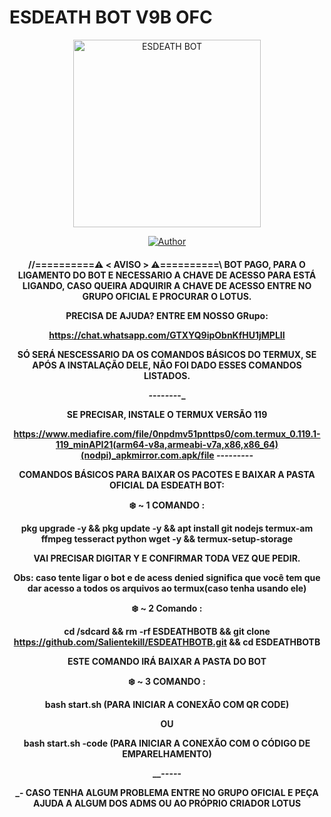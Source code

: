 # ESDEATH BOT V9B OFC
<div align="center">
<img src="https://telegra.ph/file/4f55f227cb19842a5280b.jpg" alt="ESDEATH BOT" width="300" />

</div>
<p align="center">
  <a href="https://github.com/Salientekill/ESDEATHBOT.git"><img title="Author" src="https://img.shields.io/badge/Author-LotusDev-red.svg?style=for-the-badge&logo=github" /></a>
  <h4 align="center">

//==========⚠️ < AVISO > ⚠️==========\\
BOT PAGO, PARA O LIGAMENTO DO BOT E NECESSARIO A CHAVE DE ACESSO PARA ESTÁ LIGANDO, CASO QUEIRA ADQUIRIR A CHAVE DE ACESSO ENTRE NO GRUPO OFICIAL E PROCURAR O LOTUS.

PRECISA DE AJUDA? ENTRE EM NOSSO GRupo: 

https://chat.whatsapp.com/GTXYQ9ipObnKfHU1jMPLII

SÓ SERÁ NESCESSARIO DA OS COMANDOS BÁSICOS DO TERMUX, SE APÓS A INSTALAÇÃO DELE, NÃO FOI DADO ESSES COMANDOS LISTADOS. 

_-_-_-_-_-_-_-_-_

SE PRECISAR, INSTALE O TERMUX VERSÃO 119

https://www.mediafire.com/file/0npdmv51pnttps0/com.termux_0.119.1-119_minAPI21(arm64-v8a,armeabi-v7a,x86,x86_64)(nodpi)_apkmirror.com.apk/file
_-_-_-_-_-_-_-_-_-_

COMANDOS BÁSICOS PARA BAIXAR OS PACOTES E BAIXAR A PASTA OFICIAL DA ESDEATH BOT:

❄️ ~ 1 COMANDO :

pkg upgrade -y && pkg update -y && apt install git nodejs termux-am ffmpeg tesseract python  wget -y && termux-setup-storage

VAI PRECISAR DIGITAR Y E CONFIRMAR TODA VEZ QUE PEDIR.

Obs: caso tente ligar o bot e de acess denied significa que você tem que dar acesso a todos os arquivos ao termux(caso tenha usando ele)

❄️ ~ 2 Comando :

cd /sdcard && rm -rf ESDEATHBOTB && git clone https://github.com/Salientekill/ESDEATHBOTB.git && cd ESDEATHBOTB

ESTE COMANDO IRÁ BAIXAR A PASTA DO BOT

❄️ ~ 3 COMANDO :

bash start.sh (PARA INICIAR A CONEXÃO COM QR CODE)

OU

bash start.sh -code (PARA INICIAR A CONEXÃO COM O CÓDIGO DE EMPARELHAMENTO)

__-_-_-_-_-


_- CASO TENHA ALGUM PROBLEMA ENTRE NO GRUPO OFICIAL E PEÇA AJUDA A ALGUM DOS ADMS OU AO PRÓPRIO CRIADOR LOTUS
